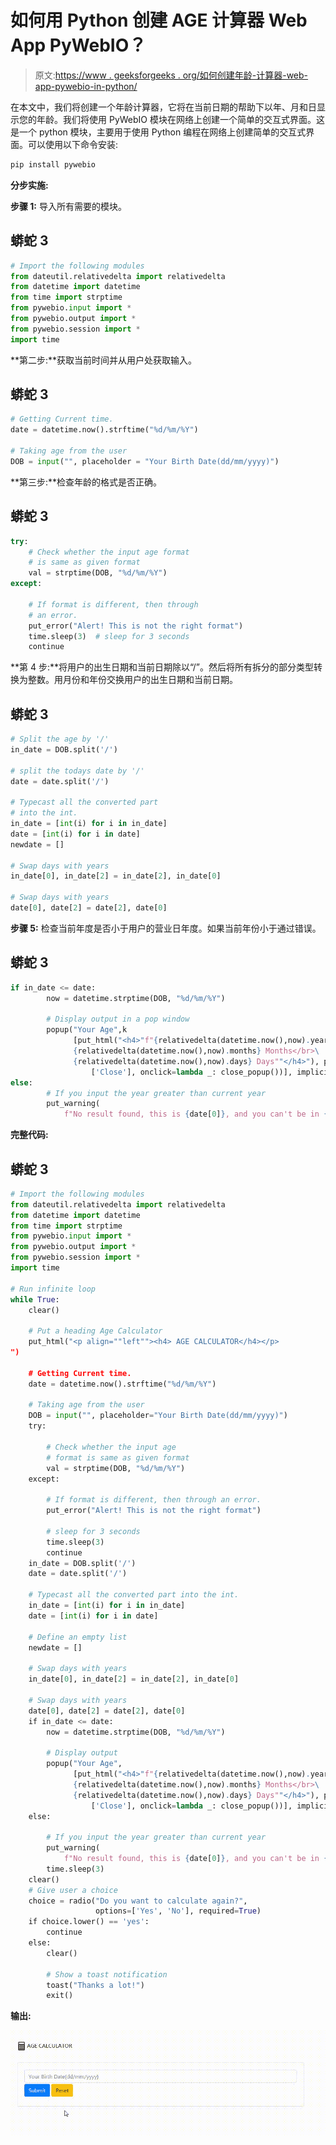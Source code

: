 # 如何用 Python 创建 AGE 计算器 Web App PyWebIO？

> 原文:[https://www . geeksforgeeks . org/如何创建年龄-计算器-web-app-pywebio-in-python/](https://www.geeksforgeeks.org/how-to-create-age-calculator-web-app-pywebio-in-python/)

在本文中，我们将创建一个年龄计算器，它将在当前日期的帮助下以年、月和日显示您的年龄。我们将使用 PyWebIO 模块在网络上创建一个简单的交互式界面。这是一个 python 模块，主要用于使用 Python 编程在网络上创建简单的交互式界面。可以使用以下命令安装:

```py
pip install pywebio
```

**分步实施:**

**步骤 1:** 导入所有需要的模块。

## 蟒蛇 3

```py
# Import the following modules
from dateutil.relativedelta import relativedelta
from datetime import datetime
from time import strptime
from pywebio.input import *
from pywebio.output import *
from pywebio.session import *
import time
```

**第二步:**获取当前时间并从用户处获取输入。

## 蟒蛇 3

```py
# Getting Current time.
date = datetime.now().strftime("%d/%m/%Y")  

# Taking age from the user
DOB = input("", placeholder = "Your Birth Date(dd/mm/yyyy)")
```

**第三步:**检查年龄的格式是否正确。

## 蟒蛇 3

```py
try:
    # Check whether the input age format 
    # is same as given format
    val = strptime(DOB, "%d/%m/%Y")
except:

    # If format is different, then through 
    # an error.
    put_error("Alert! This is not the right format")
    time.sleep(3)  # sleep for 3 seconds
    continue
```

**第 4 步:**将用户的出生日期和当前日期除以“/”。然后将所有拆分的部分类型转换为整数。用月份和年份交换用户的出生日期和当前日期。

## 蟒蛇 3

```py
# Split the age by '/'
in_date = DOB.split('/')

# split the todays date by '/'
date = date.split('/')  

# Typecast all the converted part 
# into the int.
in_date = [int(i) for i in in_date] 
date = [int(i) for i in date] 
newdate = []  

# Swap days with years
in_date[0], in_date[2] = in_date[2], in_date[0]  

# Swap days with years
date[0], date[2] = date[2], date[0]
```

**步骤 5:** 检查当前年度是否小于用户的营业日年度。如果当前年份小于通过错误。

## 蟒蛇 3

```py
if in_date <= date:
        now = datetime.strptime(DOB, "%d/%m/%Y")

        # Display output in a pop window
        popup("Your Age",k
              [put_html("<h4>"f"{relativedelta(datetime.now(),now).years} Years</br> \
              {relativedelta(datetime.now(),now).months} Months</br>\
              {relativedelta(datetime.now(),now).days} Days""</h4>"), put_buttons(
                  ['Close'], onclick=lambda _: close_popup())], implicit_close=True)
else:
        # If you input the year greater than current year
        put_warning(
            f"No result found, this is {date[0]}, and you can't be in {in_date[0]}.")
```

**完整代码:**

## 蟒蛇 3

```py
# Import the following modules
from dateutil.relativedelta import relativedelta
from datetime import datetime
from time import strptime
from pywebio.input import *
from pywebio.output import *
from pywebio.session import *
import time

# Run infinite loop
while True:  
    clear() 

    # Put a heading Age Calculator
    put_html("<p align=""left""><h4> AGE CALCULATOR</h4></p>
")

    # Getting Current time.
    date = datetime.now().strftime("%d/%m/%Y")  

    # Taking age from the user
    DOB = input("", placeholder="Your Birth Date(dd/mm/yyyy)")
    try:

        # Check whether the input age
        # format is same as given format
        val = strptime(DOB, "%d/%m/%Y")
    except:

        # If format is different, then through an error.
        put_error("Alert! This is not the right format")

        # sleep for 3 seconds
        time.sleep(3)  
        continue
    in_date = DOB.split('/') 
    date = date.split('/')  

    # Typecast all the converted part into the int.
    in_date = [int(i) for i in in_date]
    date = [int(i) for i in date]

    # Define an empty list
    newdate = []  

    # Swap days with years
    in_date[0], in_date[2] = in_date[2], in_date[0]  

    # Swap days with years
    date[0], date[2] = date[2], date[0]  
    if in_date <= date:
        now = datetime.strptime(DOB, "%d/%m/%Y")

        # Display output
        popup("Your Age",
              [put_html("<h4>"f"{relativedelta(datetime.now(),now).years} Years</br> \
              {relativedelta(datetime.now(),now).months} Months</br>\
              {relativedelta(datetime.now(),now).days} Days""</h4>"), put_buttons(
                  ['Close'], onclick=lambda _: close_popup())], implicit_close=True)
    else:

        # If you input the year greater than current year
        put_warning(
            f"No result found, this is {date[0]}, and you can't be in {in_date[0]}.")
        time.sleep(3)
    clear()
    # Give user a choice
    choice = radio("Do you want to calculate again?",
                   options=['Yes', 'No'], required=True)
    if choice.lower() == 'yes':
        continue
    else:
        clear()

        # Show a toast notification
        toast("Thanks a lot!")  
        exit()
```

**输出:**

![](img/ee54cece2527548a8b9a0f7e154b6352.png)